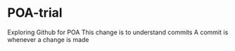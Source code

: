 # POA-trial
Exploring Github for POA
This change is to understand commits 
A commit is whenever a change is made
